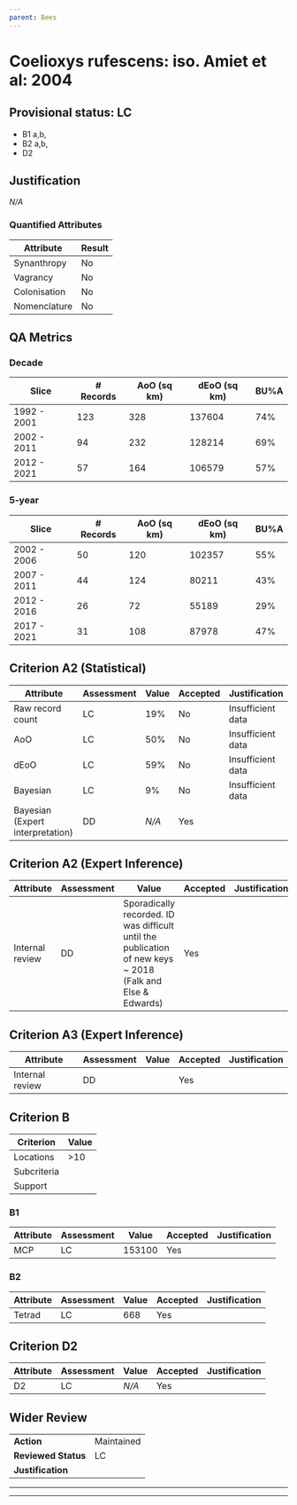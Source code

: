 ```yaml
---
parent: Bees
---
```

# Coelioxys rufescens: iso. Amiet et al: 2004
## Provisional status: LC
- B1 a,b, 
- B2 a,b, 
- D2

## Justification
*N/A*
### Quantified Attributes
|Attribute|Result|
|---|---|
|Synanthropy|No|
|Vagrancy|No|
|Colonisation|No|
|Nomenclature|No|
## QA Metrics
### Decade
| Slice | # Records | AoO (sq km) | dEoO (sq km) |BU%A |
|---|---|---|---|---|
|1992 - 2001|123|328|137604|74%|
|2002 - 2011|94|232|128214|69%|
|2012 - 2021|57|164|106579|57%|
### 5-year
| Slice | # Records | AoO (sq km) | dEoO (sq km) |BU%A |
|---|---|---|---|---|
|2002 - 2006|50|120|102357|55%|
|2007 - 2011|44|124|80211|43%|
|2012 - 2016|26|72|55189|29%|
|2017 - 2021|31|108|87978|47%|
## Criterion A2 (Statistical)
|Attribute|Assessment|Value|Accepted|Justification
|---|---|---|---|---|
|Raw record count|LC|19%|No|Insufficient data|
|AoO|LC|50%|No|Insufficient data|
|dEoO|LC|59%|No|Insufficient data|
|Bayesian|LC|9%|No|Insufficient data|
|Bayesian (Expert interpretation)|DD|*N/A*|Yes||
## Criterion A2 (Expert Inference)
|Attribute|Assessment|Value|Accepted|Justification
|---|---|---|---|---|
|Internal review|DD|Sporadically recorded. ID was difficult until the publication of new keys ~ 2018 (Falk and Else & Edwards)|Yes||
## Criterion A3 (Expert Inference)
|Attribute|Assessment|Value|Accepted|Justification
|---|---|---|---|---|
|Internal review|DD||Yes||
## Criterion B
|Criterion| Value|
|---|---|
|Locations|>10|
|Subcriteria||
|Support||
### B1
|Attribute|Assessment|Value|Accepted|Justification
|---|---|---|---|---|
|MCP|LC|153100|Yes||
### B2
|Attribute|Assessment|Value|Accepted|Justification
|---|---|---|---|---|
|Tetrad|LC|668|Yes||
## Criterion D2
|Attribute|Assessment|Value|Accepted|Justification
|---|---|---|---|---|
|D2|LC|*N/A*|Yes||
## Wider Review
|  |  |
|---|---|
|**Action**|Maintained|
|**Reviewed Status**|LC|
|**Justification**||
---
 ---
 <br><br>
 
